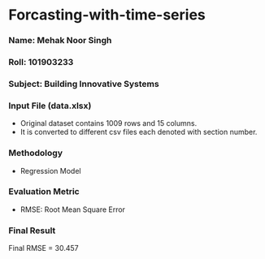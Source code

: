 # Forcasting-with-time-series

### Name: Mehak Noor Singh
### Roll: 101903233
### Subject: Building Innovative Systems


### Input File (data.xlsx)

- Original dataset contains 1009 rows and 15 columns.
- It is converted to different csv files each denoted with section number.

### Methodology
- Regression Model

### Evaluation Metric

- RMSE: Root Mean Square Error

### Final Result

Final RMSE = 30.457
